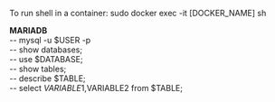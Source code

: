 To run shell in a container:
sudo docker exec -it [DOCKER_NAME] sh

**MARIADB**<br>
-- mysql -u $USER -p<br>
-- show databases;<br>
-- use $DATABASE;<br>
-- show tables;<br>
-- describe $TABLE;<br>
-- select $VARIABLE1,$VARIABLE2 from $TABLE;<br>
